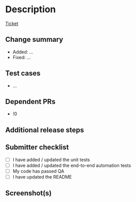 # Description
<!-- A brief high-level description of the changes in this PR. -->

<!-- Related Ticket if applicable  -->
[Ticket](link_to_story)

## Change summary
<!-- OPTIONAL: A list of important high-level changes relevant to reviewers. This is NOT a copy of the changelog, these should be more technical but not a copy of the commit log. -->
- Added: …
- Fixed: …

## Test cases
<!-- List of manual or automated aspects that were tested. -->
- …

## Dependent PRs
<!-- OPTIONAL: List of dependent PRs. Use the Gitlab !1234 or project!1234 syntax to link PRs. -->
- !0

## Additional release steps
<!-- OPTIONAL: Relevant additional information regarding getting this work released to production. -->

## Submitter checklist

- [ ] I have added / updated the unit tests
- [ ] I have added / updated the end-to-end automation tests
- [ ] My code has passed QA
- [ ] I have updated the README

## Screenshot(s)
<!-- OPTIONAL: Screenshot(s) of notable visual changes. -->
